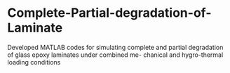 # Complete-Partial-degradation-of-Laminate
Developed MATLAB codes for simulating complete and partial degradation of glass epoxy laminates under combined me- chanical and hygro-thermal loading conditions
